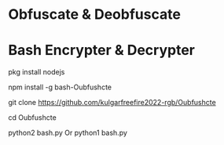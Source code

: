 # Obfuscate & Deobfuscate
# Bash Encrypter & Decrypter

pkg install nodejs

npm install -g bash-Oubfushcte

git clone https://github.com/kulgarfreefire2022-rgb/Oubfushcte

cd Oubfushcte

python2 bash.py Or python1 bash.py
